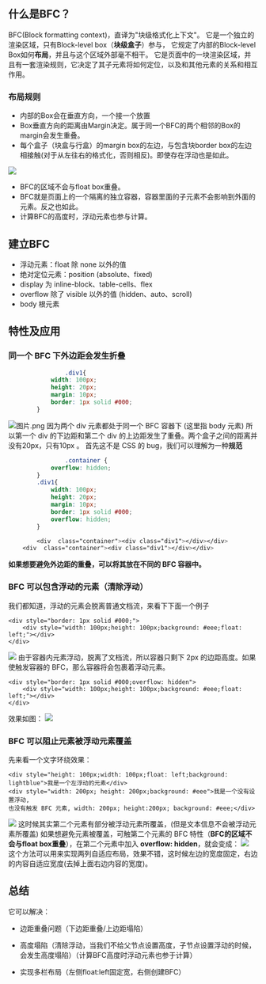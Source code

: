<!--
 * @Desc: 
 * @Author: 曾茹菁
 * @Date: 2022-08-02 17:27:16
 * @LastEditors: 曾茹菁
 * @LastEditTime: 2022-08-02 17:27:51
-->
## 什么是BFC？
BFC(Block formatting context)，直译为"块级格式化上下文"。
它是一个独立的渲染区域，只有Block-level box（**块级盒子**）参与， 它规定了内部的Block-level Box如何**布局**，并且与这个区域外部毫不相干。
它是页面中的一块渲染区域，并且有一套渲染规则，它决定了其子元素将如何定位，以及和其他元素的关系和相互作用。
### 布局规则

- 内部的Box会在垂直方向，一个接一个放置
- Box垂直方向的距离由Margin决定。属于同一个BFC的两个相邻的Box的margin会发生重叠。
- 每个盒子（块盒与行盒）的margin box的左边，与包含块border box的左边相接触(对于从左往右的格式化，否则相反)。即使存在浮动也是如此。

![](https://cdn.nlark.com/yuque/0/2021/jpeg/12445375/1611470664156-ea956e8f-cd44-437e-bc55-68a03759b741.jpeg#align=left&display=inline&height=530&margin=%5Bobject%20Object%5D&originHeight=530&originWidth=1740&size=0&status=done&style=none&width=1740)

- BFC的区域不会与float box重叠。
- BFC就是页面上的一个隔离的独立容器，容器里面的子元素不会影响到外面的元素。反之也如此。
- 计算BFC的高度时，浮动元素也参与计算。
## 建立BFC

- 浮动元素：float 除 none 以外的值
- 绝对定位元素：position (absolute、fixed)
- display 为 inline-block、table-cells、flex
- overflow 除了 visible 以外的值 (hidden、auto、scroll)
- body 根元素
## 特性及应用
### 同一个 BFC 下外边距会发生折叠
```css
				.div1{
            width: 100px;
            height: 20px;
            margin: 10px;
            border: 1px solid #000; 
        }
```
![图片.png](https://cdn.nlark.com/yuque/0/2021/png/12445375/1611468752768-47618a95-33cd-4d96-af91-d1633cc82cdd.png#align=left&display=inline&height=54&margin=%5Bobject%20Object%5D&name=%E5%9B%BE%E7%89%87.png&originHeight=107&originWidth=225&size=561&status=done&style=none&width=112.5)
因为两个 div 元素都处于同一个 BFC 容器下 (这里指 body 元素) 所以第一个 div 的下边距和第二个 div 的上边距发生了重叠。两个盒子之间的距离并没有20px，只有10px 。
首先这不是 CSS 的 bug，我们可以理解为一种**规范**
```css
				.container {
            overflow: hidden;
        }
        .div1{
            width: 100px;
            height: 20px;
            margin: 10px;
            border: 1px solid #000; 
            overflow: hidden;
        }

		<div  class="container"><div class="div1"></div></div>
    <div  class="container"><div class="div1"></div></div>
```
**如果想要避免外边距的重叠，可以将其放在不同的 BFC 容器中。**
### BFC 可以包含浮动的元素（清除浮动）
我们都知道，浮动的元素会脱离普通文档流，来看下下面一个例子
```
<div style="border: 1px solid #000;">
    <div style="width: 100px;height: 100px;background: #eee;float: left;"></div>
</div>
```
![](https://cdn.nlark.com/yuque/0/2021/png/12445375/1611469136345-cfdc4670-0a88-43c9-88d8-c9bd521ec741.png#align=left&display=inline&height=244&margin=%5Bobject%20Object%5D&originHeight=244&originWidth=492&size=0&status=done&style=none&width=492)
由于容器内元素浮动，脱离了文档流，所以容器只剩下 2px 的边距高度。如果使触发容器的 BFC，那么容器将会包裹着浮动元素。
```
<div style="border: 1px solid #000;overflow: hidden">
    <div style="width: 100px;height: 100px;background: #eee;float: left;"></div>
</div>
```
效果如图：
![](https://cdn.nlark.com/yuque/0/2021/png/12445375/1611469136361-7b56119b-7ab6-4369-bf19-b2b22366af63.png#align=left&display=inline&height=252&margin=%5Bobject%20Object%5D&originHeight=252&originWidth=416&size=0&status=done&style=none&width=416)
### BFC 可以阻止元素被浮动元素覆盖
先来看一个文字环绕效果：
```
<div style="height: 100px;width: 100px;float: left;background: lightblue">我是一个左浮动的元素</div>
<div style="width: 200px; height: 200px;background: #eee">我是一个没有设置浮动, 
也没有触发 BFC 元素, width: 200px; height:200px; background: #eee;</div>
```
![](https://cdn.nlark.com/yuque/0/2021/png/12445375/1611469251500-b5bf7fbe-03c6-485c-a73d-16087a319a45.png#align=left&display=inline&height=440&margin=%5Bobject%20Object%5D&originHeight=440&originWidth=432&size=0&status=done&style=none&width=432)
这时候其实第二个元素有部分被浮动元素所覆盖，(但是文本信息不会被浮动元素所覆盖) 如果想避免元素被覆盖，可触第二个元素的 BFC 特性（**BFC的区域不会与float box重叠**），在第二个元素中加入 **overflow: hidden**，就会变成：
![](https://cdn.nlark.com/yuque/0/2021/png/12445375/1611469251565-c61fa4c7-af9c-4c6a-85fd-17308c40843b.png#align=left&display=inline&height=446&margin=%5Bobject%20Object%5D&originHeight=446&originWidth=640&size=0&status=done&style=none&width=640)
这个方法可以用来实现两列自适应布局，效果不错，这时候左边的宽度固定，右边的内容自适应宽度(去掉上面右边内容的宽度)。
## 总结
它可以解决：

- 边距重叠问题（下边距重叠/上边距塌陷）
- 高度塌陷（清除浮动，当我们不给父节点设置高度，子节点设置浮动的时候，会发生高度塌陷）（计算BFC高度时浮动元素也参于计算）

- 实现多栏布局（左侧float:left固定宽，右侧创建BFC）
